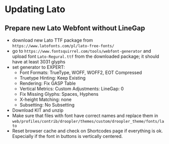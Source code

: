 # Updating Lato
## Prepare new Lato Webfont without LineGap

  - download new Lato TTF package from `https://www.latofonts.com/pl/lato-free-fonts/`
  - go to `https://www.fontsquirrel.com/tools/webfont-generator` and upload font `Lato-Regural.ttf` from the downloaded package; it should have at least 3031 glyphs
  - set generator to EXPERT:
    - Font Formats: TrueType, WOFF, WOFF2, EOT Compressed
    - Truetype Hinting: Keep Existing
    - Rendering: Fix GASP Table
    - Vertical Metrics: Custom Adjustments: LineGap: 0
    - Fix Missing Glyphs: Spaces, Hyphens
    - X-height Matching: none
    - Subsetting: No Subsetting
  - Download KIT and unzip
  - Make sure that files with font have correct names and replace them in `web/profiles/contrib/droopler/themes/custom/droopler_theme/fonts/lato`
  - Reset browser cache and check on Shortcodes page if everything is ok. Especially if the font in buttons is vertically centered.
